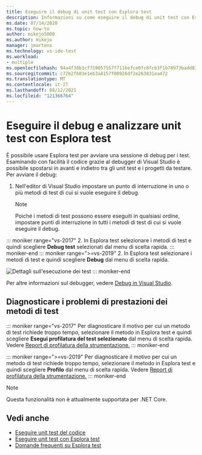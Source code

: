 ```yaml
---
title: Eseguire il debug di unit test con Esplora test
description: Informazioni su come eseguire il debug di unit test con Esplora test in Visual Studio.
ms.date: 07/14/2020
ms.topic: how-to
author: mikejo5000
ms.author: mikejo
manager: jmartens
ms.technology: vs-ide-test
ms.workload:
- multiple
ms.openlocfilehash: 94a4f38b1cf719057557f711befce0fc8fcb3f1b78973badd838c1825fa11d1d
ms.sourcegitcommit: c72b2f603e1eb3a4157f00926df2e263831ea472
ms.translationtype: MT
ms.contentlocale: it-IT
ms.lasthandoff: 08/12/2021
ms.locfileid: "121366764"
---
```

# <a name="debug-and-analyze-unit-tests-with-test-explorer"></a>Eseguire il debug e analizzare unit test con Esplora test

È possibile usare Esplora test per avviare una sessione di debug per i test. Esaminando con facilità il codice grazie al debugger di Visual Studio è possibile spostarsi in avanti e indietro tra gli unit test e i progetti da testare. Per avviare il debug:

1. Nell'editor di Visual Studio impostare un punto di interruzione in uno o più metodi di test di cui si vuole eseguire il debug.

    > [!NOTE]
    > Poiché i metodi di test possono essere eseguiti in qualsiasi ordine, impostare punti di interruzione in tutti i metodi di test di cui si vuole eseguire il debug.

::: moniker range="vs-2017"
2. In Esplora test selezionare i metodi di test e quindi scegliere **Debug test** selezionati dal menu di scelta rapida.
::: moniker-end
::: moniker range=">=vs-2019"
2. In Esplora test selezionare i metodi di test e quindi scegliere **Debug** dal menu di scelta rapida.

   ![Dettagli sull'esecuzione dei test](../test/media/vs-2019/test-explorer-debug.png)
::: moniker-end

   Per altre informazioni sul debugger, vedere [Debug in Visual Studio](../debugger/debugger-feature-tour.md).

## <a name="diagnose-test-method-performance-issues"></a>Diagnosticare i problemi di prestazioni dei metodi di test

::: moniker range="vs-2017"
Per diagnosticare il motivo per cui un metodo di test richiede troppo tempo, selezionare il metodo in Esplora test e quindi scegliere **Esegui profilatura del test selezionato** dal menu di scelta rapida. Vedere [Report di profilatura della strumentazione.](../profiling/understanding-instrumentation-data-values.md?view=vs-2017&preserve-view=true)
::: moniker-end

::: moniker range=">=vs-2019"
Per diagnosticare il motivo per cui un metodo di test richiede troppo tempo, selezionare il metodo in Esplora test e quindi scegliere **Profilo** dal menu di scelta rapida. Vedere [Report di profilatura della strumentazione.](../profiling/understanding-instrumentation-data-values.md?view=vs-2017&preserve-view=true)
::: moniker-end

> [!NOTE]
> Questa funzionalità non è attualmente supportata per .NET Core.

## <a name="see-also"></a>Vedi anche

- [Eseguire unit test del codice](../test/unit-test-your-code.md)
- [Eseguire unit test con Esplora test](../test/run-unit-tests-with-test-explorer.md)
- [Domande frequenti su Esplora test](test-explorer-faq.md)
